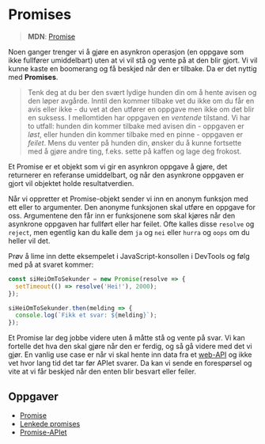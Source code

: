 # Promises

> **MDN**: [Promise](https://developer.mozilla.org/en/docs/Web/JavaScript/Reference/Global_Objects/Promise)

Noen ganger trenger vi å gjøre en asynkron operasjon (en oppgave som ikke fullfører umiddelbart) uten at vi vil stå og vente på at den blir gjort. Vi vil kunne kaste en boomerang og få beskjed når den er tilbake. Da er det nyttig med **Promises**.

> Tenk deg at du ber den svært lydige hunden din om å hente avisen og den løper avgårde. Inntil den kommer tilbake vet du ikke om du får en avis eller ikke - du vet at den utfører en oppgave men ikke om det blir en suksess. I mellomtiden har oppgaven en _ventende_ tilstand. Vi har to utfall: hunden din kommer tilbake med avisen din - oppgaven er _løst_, eller hunden din kommer tilbake med en pinne - oppgaven er _feilet_. Mens du venter på hunden din, ønsker du å kunne fortsette med å gjøre andre ting, f.eks. sette på kaffen og lage deg frokost.

Et Promise er et objekt som vi gir en asynkron oppgave å gjøre, det returnerer en referanse umiddelbart, og når den asynkrone oppgaven er gjort vil objektet holde resultatverdien.

Når vi oppretter et Promise-objekt sender vi inn en anonym funksjon med ett eller to argumenter. Den anonyme funksjonen skal utføre en oppgave for oss. Argumentene den får inn er funksjonene som skal kjøres når den asynkrone oppgaven har fullført eller har feilet. Ofte kalles disse `resolve` og `reject`, men egentlig kan du kalle dem `ja` og `nei` eller `hurra` og `oops` om du heller vil det.

Prøv å lime inn dette eksempelet i JavaScript-konsollen i DevTools og følg med på at svaret kommer:

```js
const siHeiOmToSekunder = new Promise(resolve => {
  setTimeout(() => resolve('Hei!'), 2000);
});

siHeiOmToSekunder.then(melding => {
  console.log(`Fikk et svar: ${melding}`);
});
```

Et Promise lar deg jobbe videre uten å måtte stå og vente på svar. Vi kan fortelle det hva den skal gjøre når den er ferdig, og så gå videre med det vi gjør. En vanlig use case er når vi skal hente inn data fra et [web-API](/05-javascript/09-web-api.md) og ikke vet hvor lang tid det tar før APIet svarer. Da kan vi sende en forespørsel og vite at vi får beskjed når den enten blir besvart eller feiler.

## Oppgaver
* [Promise](http://jsbin.com/nusaxuw/3/edit?js,output)
* [Lenkede promises](http://jsbin.com/saboziv/1/edit?js,output)
* [Promise-APIet](http://tddbin.com/?889#?kata=es6/language/promise/api)
